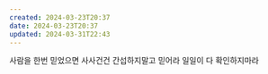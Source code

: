 ```yaml
---
created: 2024-03-23T20:37
date: 2024-03-23T20:37
updated: 2024-03-31T22:43
---
```

사람을 한번 믿었으면 사사건건 간섭하지말고 믿어라
일일이 다 확인하지마라